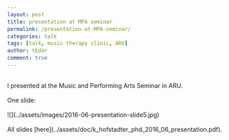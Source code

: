 ```yaml
---
layout: post
title: presentation at MPA seminar
permalink: /presentation-at-MPA-seminar/
categories: talk
tags: [talk, music therapy clinic, ARU]
author: tEdör
comment: true
---
```

<br>
I presented at the Music and Performing Arts Seminar in ARU.
<br>
<br>
One slide:
<br>
<br>
![](../assets/images/2016-06-presentation-slide5.jpg)
<br>
<br>
All slides [here](../assets/doc/k_hofstadter_phd_2016_06_presentation.pdf).

